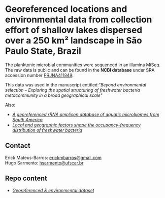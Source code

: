 # Georeferenced locations and environmental data from collection effort of shallow lakes dispersed over a 250 km² landscape in São Paulo State, Brazil 
The planktonic microbial communities were sequenced in an illumina MiSeq. The raw data is public and can be found in the __NCBI database__ under SRA accession number [PRJNA411849](https://www.ncbi.nlm.nih.gov/bioproject/411849).

This data was used in the manuscript entitled:_"Beyond environmental selection – Exploring the spatial structuring of freshwater bacteria metacommunity in a broad geographical scale"_

Also:
* _[A georeferenced rRNA amplicon database of aquatic microbiomes from South America](https://doi.org/10.1038/s41597-022-01665-z)_
* _[Local and geographic factors shape the occupancy-frequency distribution of freshwater bacteria](https://doi.org/10.1007/s00248-020-01560-3)_

## Contact
Erick Mateus-Barros: erickmbarros@gmail.com  
Hugo Sarmento: hsarmento@ufscar.br


## Repo content

* _[Georeferenced & environmental dataset](https://github.com/ErickMBarros/spatial-dynamics-lake-tropical-bacteria/blob/main/samples-SP.xlsx)_
